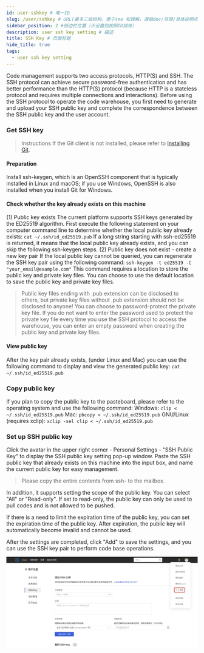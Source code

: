 ```yaml
---
id: user-sshkey # 唯一ID
slug: /user/sshkey # URL(最多三级结构，便于seo 和理解，遵循doc/资源/具体说明项 的原则)
sidebar_position: 2 #侧边栏位置（不设置则按照ID排序）
description: user ssh key setting # 描述
title: SSH Key # 页面标题
hide_title: true
tags:
  - user ssh key setting
---
```


Code management supports two access protocols, HTTP(S) and SSH. The SSH protocol can achieve secure password-free authentication and has better performance than the HTTP(S) protocol (because HTTP is a stateless protocol and requires multiple connections and interactions). Before using the SSH protocol to operate the code warehouse, you first need to generate and upload your SSH public key and complete the correspondence between the SSH public key and the user account.

### Get SSH key
>
>Instructions If the Git client is not installed, please refer to [Installing Git](https://git-scm.com/download?spm=a2c4g.11186623.0.0.49962b5cKP0UrI).

#### Preparation

Install ssh-keygen, which is an OpenSSH component that is typically installed in Linux and macOS; if you use Windows, OpenSSH is also installed when you install Git for Windows.

#### Check whether the key already exists on this machine

(1) Public key exists
The current platform supports SSH keys generated by the ED25519 algorithm. First execute the following statement on your computer command line to determine whether the local public key already exists:
`cat ~/.ssh/id_ed25519.pub`
If a long string starting with ssh-ed25519 is returned, it means that the local public key already exists, and you can skip the following ssh-keygen steps.
(2) Public key does not exist - create a new key pair
If the local public key cannot be queried, you can regenerate the SSH key pair using the following command:
`ssh-keygen -t ed25519 -C "your_email@example.com"`
This command requires a location to store the public key and private key files. You can choose to use the default location to save the public key and private key files.
> Public key files ending with .pub extension can be disclosed to others, but private key files without .pub extension should not be disclosed to anyone!
You can choose to password-protect the private key file. If you do not want to enter the password used to protect the private key file every time you use the SSH protocol to access the warehouse, you can enter an empty password when creating the public key and private key files.

#### View public key

After the key pair already exists, (under Linux and Mac) you can use the following command to display and view the generated public key:
`cat ~/.ssh/id_ed25519.pub`

### Copy public key

If you plan to copy the public key to the pasteboard, please refer to the operating system and use the following command:
Windows:
`clip < ~/.ssh/id_ed25519.pub`
Mac:
`pbcopy < ~/.ssh/id_ed25519.pub`
GNU/Linux (requires xclip):
`xclip -sel clip < ~/.ssh/id_ed25519.pub`

### Set up SSH public key

Click the avatar in the upper right corner - Personal Settings - "SSH Public Key" to display the SSH public key setting pop-up window.
Paste the SSH public key that already exists on this machine into the input box, and name the current public key for easy management.

>Please copy the entire contents from ssh- to the mailbox.

In addition, it supports setting the scope of the public key. You can select "All" or "Read-only". If set to read-only, the public key can only be used to pull codes and is not allowed to be pushed.

If there is a need to limit the expiration time of the public key, you can set the expiration time of the public key. After expiration, the public key will automatically become invalid and cannot be used.

After the settings are completed, click "Add" to save the settings, and you can use the SSH key pair to perform code base operations.

![图片](./img/user_ssh_tips.jpeg)
